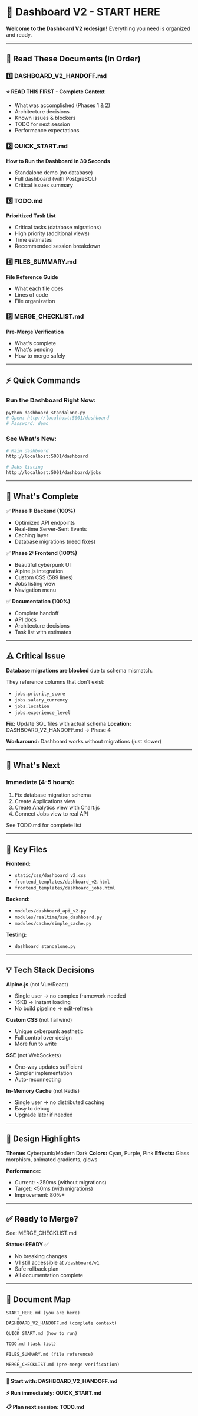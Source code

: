 # 🚀 Dashboard V2 - START HERE

**Welcome to the Dashboard V2 redesign!** Everything you need is organized and ready.

---

## 📖 Read These Documents (In Order)

### 1️⃣ DASHBOARD_V2_HANDOFF.md
**⭐ READ THIS FIRST - Complete Context**
- What was accomplished (Phases 1 & 2)
- Architecture decisions
- Known issues & blockers
- TODO for next session
- Performance expectations

### 2️⃣ QUICK_START.md
**How to Run the Dashboard in 30 Seconds**
- Standalone demo (no database)
- Full dashboard (with PostgreSQL)
- Critical issues summary

### 3️⃣ TODO.md
**Prioritized Task List**
- Critical tasks (database migrations)
- High priority (additional views)
- Time estimates
- Recommended session breakdown

### 4️⃣ FILES_SUMMARY.md
**File Reference Guide**
- What each file does
- Lines of code
- File organization

### 5️⃣ MERGE_CHECKLIST.md
**Pre-Merge Verification**
- What's complete
- What's pending
- How to merge safely

---

## ⚡ Quick Commands

### Run the Dashboard Right Now:
```bash
python dashboard_standalone.py
# Open: http://localhost:5001/dashboard
# Password: demo
```

### See What's New:
```bash
# Main dashboard
http://localhost:5001/dashboard

# Jobs listing
http://localhost:5001/dashboard/jobs
```

---

## 🎯 What's Complete

✅ **Phase 1: Backend (100%)**
- Optimized API endpoints
- Real-time Server-Sent Events
- Caching layer
- Database migrations (need fixes)

✅ **Phase 2: Frontend (100%)**
- Beautiful cyberpunk UI
- Alpine.js integration
- Custom CSS (589 lines)
- Jobs listing view
- Navigation menu

✅ **Documentation (100%)**
- Complete handoff
- API docs
- Architecture decisions
- Task list with estimates

---

## ⚠️ Critical Issue

**Database migrations are blocked** due to schema mismatch.

They reference columns that don't exist:
- `jobs.priority_score`
- `jobs.salary_currency`
- `jobs.location`
- `jobs.experience_level`

**Fix:** Update SQL files with actual schema
**Location:** DASHBOARD_V2_HANDOFF.md → Phase 4

**Workaround:** Dashboard works without migrations (just slower)

---

## 🚧 What's Next

### Immediate (4-5 hours):
1. Fix database migration schema
2. Create Applications view
3. Create Analytics view with Chart.js
4. Connect Jobs view to real API

See TODO.md for complete list

---

## 📁 Key Files

**Frontend:**
- `static/css/dashboard_v2.css`
- `frontend_templates/dashboard_v2.html`
- `frontend_templates/dashboard_jobs.html`

**Backend:**
- `modules/dashboard_api_v2.py`
- `modules/realtime/sse_dashboard.py`
- `modules/cache/simple_cache.py`

**Testing:**
- `dashboard_standalone.py`

---

## 💡 Tech Stack Decisions

**Alpine.js** (not Vue/React)
- Single user → no complex framework needed
- 15KB → instant loading
- No build pipeline → edit-refresh

**Custom CSS** (not Tailwind)
- Unique cyberpunk aesthetic
- Full control over design
- More fun to write

**SSE** (not WebSockets)
- One-way updates sufficient
- Simpler implementation
- Auto-reconnecting

**In-Memory Cache** (not Redis)
- Single user → no distributed caching
- Easy to debug
- Upgrade later if needed

---

## 🎨 Design Highlights

**Theme:** Cyberpunk/Modern Dark
**Colors:** Cyan, Purple, Pink
**Effects:** Glass morphism, animated gradients, glows

**Performance:**
- Current: ~250ms (without migrations)
- Target: <50ms (with migrations)
- Improvement: 80%+

---

## ✅ Ready to Merge?

See: MERGE_CHECKLIST.md

**Status: READY** ✅
- No breaking changes
- V1 still accessible at `/dashboard/v1`
- Safe rollback plan
- All documentation complete

---

## 🔗 Document Map

```
START_HERE.md (you are here)
    ↓
DASHBOARD_V2_HANDOFF.md (complete context)
    ↓
QUICK_START.md (how to run)
    ↓
TODO.md (task list)
    ↓
FILES_SUMMARY.md (file reference)
    ↓
MERGE_CHECKLIST.md (pre-merge verification)
```

---

**🚀 Start with: DASHBOARD_V2_HANDOFF.md**

**⚡ Run immediately: QUICK_START.md**

**📋 Plan next session: TODO.md**
